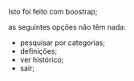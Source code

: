 Isto foi feito com boostrap;

as seguintes opções não têm nada:

- pesquisar por categorias;
- definições;
- ver histórico;
- sair;
